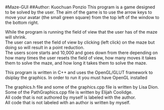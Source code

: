 #Maze-GUI
##Author: Kuochuan Ponzio
This program is a game designed to be solved by the user. The aim of the game is to use the arrow keys to move your avatar
(the small green square) from the top left of the window to the bottom right.  

While the program is running the field of view that the user has of the maze will shrink.  
The user can reset the field of view by clicking (left click) on the maze but doing so will result in a point reduction.  
The users score starts and 10,000 and goes down from there depending on how many times the user resets the field of view, how many moves it takes them to solve the maze, and how long it takes them to solve the maze.

This program is written in C++ and uses the OpenGL/GLUT framework to dsiplay the graphics. In order to run it you must have OpenGL installed

The graphics.h file and some of the graphics.cpp file is written by Lisa Dion.  
Some of the PathGraphics.cpp file is written by Elijah Coolidge.  
All code that is not authored by myself is labeled with the author.  
All code that is not labeled with an author is written by myself.  
